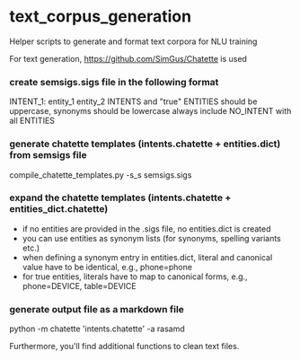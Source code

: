 # text_corpus_generation
Helper scripts to generate and format text corpora for NLU training

For text generation, https://github.com/SimGus/Chatette is used

### create semsigs.sigs file in the following format
INTENT_1: entity_1 entity_2
INTENTS and "true" ENTITIES should be uppercase, synonyms should be lowercase
always include NO_INTENT with all ENTITIES

### generate chatette templates (intents.chatette + entities.dict) from semsigs file
compile_chatette_templates.py -s_s semsigs.sigs

### expand the chatette templates (intents.chatette + entities_dict.chatette)
- if no entities are provided in the .sigs file, no entities.dict is created
- you can use entities as synonym lists (for synonyms, spelling variants etc.)
- when defining a synonym entry in entities.dict, literal and canonical value have to be identical, e.g., phone=phone
- for true entities, literals have to map to canonical forms, e.g., phone=DEVICE, table=DEVICE

### generate output file as a markdown file
python -m chatette 'intents.chatette' -a rasamd

Furthermore, you'll find additional functions to clean text files.
